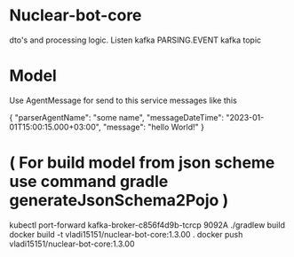 # Nuclear-bot-core
dto's and processing logic. Listen kafka PARSING.EVENT kafka topic


# Model
Use AgentMessage for send to this service messages like this

{
  "parserAgentName": "some name",
  "messageDateTime": "2023-01-01T15:00:15.000+03:00",
  "message": "hello World!"
}

# ( For build model from json scheme use command  gradle generateJsonSchema2Pojo )

kubectl port-forward kafka-broker-c856f4d9b-tcrcp 9092A
./gradlew build
docker build -t vladi15151/nuclear-bot-core:1.3.00 .
docker push vladi15151/nuclear-bot-core:1.3.00